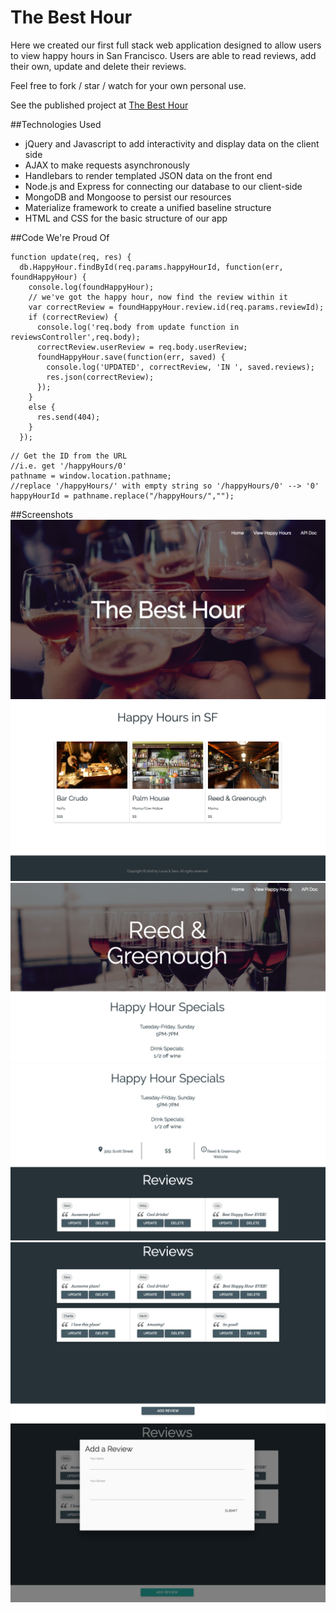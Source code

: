 # The Best Hour

Here we created our first full stack web application designed to allow users to view happy hours in San Francisco.  Users are able to read reviews, add their own, update and delete their reviews.

Feel free to fork / star / watch for your own personal use.

See the published project at [The Best Hour](https://morning-spire-17654.herokuapp.com "The Best Hour")

##Technologies Used

- jQuery and Javascript to add interactivity and display data on the client side
- AJAX to make requests asynchronously
- Handlebars to render templated JSON data on the front end
- Node.js and Express for connecting our database to our client-side
- MongoDB and Mongoose to persist our resources
- Materialize framework to create a unified baseline structure
- HTML and CSS for the basic structure of our app

##Code We're Proud Of



```
function update(req, res) {
  db.HappyHour.findById(req.params.happyHourId, function(err, foundHappyHour) {
    console.log(foundHappyHour);
    // we've got the happy hour, now find the review within it
    var correctReview = foundHappyHour.review.id(req.params.reviewId);
    if (correctReview) {
      console.log('req.body from update function in reviewsController',req.body);
      correctReview.userReview = req.body.userReview;
      foundHappyHour.save(function(err, saved) {
        console.log('UPDATED', correctReview, 'IN ', saved.reviews);
        res.json(correctReview);
      });
    } 
    else {
      res.send(404);
    }
  }); 

```

```
// Get the ID from the URL 
//i.e. get '/happyHours/0'
pathname = window.location.pathname;
//replace '/happyHours/' with empty string so '/happyHours/0' --> '0'
happyHourId = pathname.replace("/happyHours/",""); 
```	  

##Screenshots
![Home Page Screenshot](public/images/Screenshot1.png?raw=true)
![Happy Hour Listings Screenshot](public/images/Screenshot2.png?raw=true)
![Individual Happy Hour Screenshot](public/images/Screenshot4.png?raw=true)
![Happy Hour Info Screenshot](public/images/Screenshot3.png?raw=true)
![Happy Hour Reviews Screenshot](public/images/Screenshot5.png?raw=true)
![Happy Hour Add Review Modal Screenshot](public/images/Screenshot6.png?raw=true)